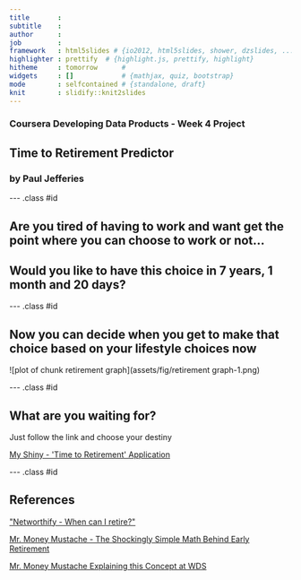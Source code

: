 ```yaml
---
title       : 
subtitle    : 
author      : 
job         : 
framework   : html5slides # {io2012, html5slides, shower, dzslides, ...}
highlighter : prettify  # {highlight.js, prettify, highlight}
hitheme     : tomorrow      # 
widgets     : []            # {mathjax, quiz, bootstrap}
mode        : selfcontained # {standalone, draft}
knit        : slidify::knit2slides
---
```

### Coursera Developing Data Products - Week 4 Project
## Time to Retirement Predictor

### by Paul Jefferies

--- .class #id 

## Are you tired of having to work and want get the point where you can choose to work or not...


## Would you like to have this choice in 7 years, 1 month and 20 days?

--- .class #id 

## Now you can decide when you get to make that choice based on your lifestyle choices now

![plot of chunk retirement graph](assets/fig/retirement graph-1.png)

--- .class #id 

## What are you waiting for?

Just follow the link and choose your destiny

<a href="https://pjefferies.shinyapps.io/retirementyearsbysavingsrate/">My Shiny - 'Time to Retirement' Application</a>



--- .class #id 

## References

<a href="https://networthify.com/calculator/earlyretirement">"Networthify - When can I retire?"</a>

<a href="http://www.mrmoneymustache.com/2012/01/13/the-shockingly-simple-math-behind-early-retirement/">Mr. Money Mustache - The Shockingly Simple Math Behind Early Retirement</a>

<a href='https://vimeo.com/183016901'>Mr. Money Mustache Explaining this Concept at WDS</a>
